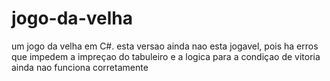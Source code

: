 # jogo-da-velha
um jogo da velha em C#.
esta versao ainda nao esta jogavel, pois ha erros que impedem a impreçao do tabuleiro e a logica para a condiçao de vitoria ainda nao funciona corretamente

